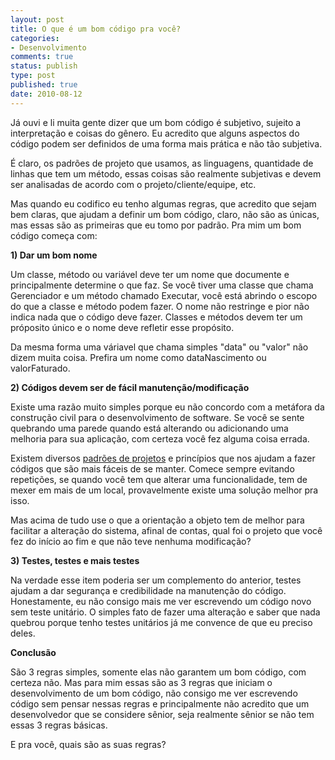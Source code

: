 ```yaml
---
layout: post
title: O que é um bom código pra você?
categories:
- Desenvolvimento
comments: true
status: publish
type: post
published: true
date: 2010-08-12
---
```

<p>Já ouvi e li muita gente dizer que um bom código é subjetivo, sujeito a interpretação e coisas do gênero. Eu acredito que alguns aspectos do código podem ser definidos de uma forma mais prática e não tão subjetiva.</p>  <p>É claro, os padrões de projeto que usamos, as linguagens, quantidade de linhas que tem um método, essas coisas são realmente subjetivas e devem ser analisadas de acordo com o projeto/cliente/equipe, etc.</p>  <p>Mas quando eu codifico eu tenho algumas regras, que acredito que sejam bem claras, que ajudam a definir um bom código, claro, não são as únicas, mas essas são as primeiras que eu tomo por padrão. Pra mim um bom código começa com:</p>  <p><strong>1) Dar um bom nome</strong></p>  <p>Um classe, método ou variável deve ter um nome que documente e principalmente determine o que faz. Se você tiver uma classe que chama Gerenciador e um método chamado Executar, você está abrindo o escopo do que a classe e método podem fazer. O nome não restringe e pior não indica nada que o código deve fazer. Classes e métodos devem ter um próposito único e o nome deve refletir esse propósito.</p>  <p>Da mesma forma uma váriavel que chama simples "data" ou "valor" não dizem muita coisa. Prefira um nome como dataNascimento ou valorFaturado. </p>  <p><strong>2) Códigos devem ser de fácil manutenção/modificação</strong></p>  <p>Existe uma razão muito simples porque eu não concordo com a metáfora da construção civil para o desenvolvimento de software. Se você se sente quebrando uma parede quando está alterando ou adicionando uma melhoria para sua aplicação, com certeza você fez alguma coisa errada.</p>  <p>Existem diversos <a href="http://pt.wikipedia.org/wiki/Padr%C3%A3o_de_projeto_de_software" target="_blank">padrões de projetos</a> e princípios que nos ajudam a fazer códigos que são mais fáceis de se manter. Comece sempre evitando repetições, se quando você tem que alterar uma funcionalidade, tem de mexer em mais de um local, provavelmente existe uma solução melhor pra isso.</p>  <p>Mas acima de tudo use o que a orientação a objeto tem de melhor para facilitar a alteração do sistema, afinal de contas, qual foi o projeto que você fez do início ao fim e que não teve nenhuma modificação?</p>  <p><strong>3) Testes, testes e mais testes</strong></p>  <p>Na verdade esse item poderia ser um complemento do anterior, testes ajudam a dar segurança e credibilidade na manutenção do código. Honestamente, eu não consigo mais me ver escrevendo um código novo sem teste unitário. O simples fato de fazer uma alteração e saber que nada quebrou porque tenho testes unitários já me convence de que eu preciso deles. </p>  <p><strong>Conclusão</strong></p>  <p>São 3 regras simples, somente elas não garantem um bom código, com certeza não. Mas para mim essas são as 3 regras que iniciam o desenvolvimento de um bom código, não consigo me ver escrevendo código sem pensar nessas regras e principalmente não acredito que um desenvolvedor que se considere sênior, seja realmente sênior se não tem essas 3 regras básicas.</p>  <p>E pra você, quais são as suas regras?</p>
